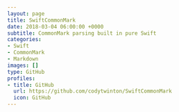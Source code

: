 ```yaml
---
layout: page
title: SwiftCommonMark
date: 2018-03-04 06:00:00 +0000
subtitle: CommonMark parsing built in pure Swift
categories:
- Swift
- CommonMark
- Markdown
images: []
type: GitHub
profiles:
- title: GitHub
  url: https://github.com/codytwinton/SwiftCommonMark
  icon: GitHub
---
```

